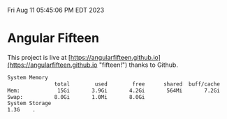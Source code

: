 Fri Aug 11 05:45:06 PM EDT 2023

# Angular Fifteen


This project is live at [https://angularfifteen.github.io](https://angularfifteen.github.io "fifteen!") thanks to Github.

```bash
System Memory
               total        used        free      shared  buff/cache   available
Mem:            15Gi       3.9Gi       4.2Gi       564Mi       7.2Gi        10Gi
Swap:          8.0Gi       1.0Mi       8.0Gi
System Storage
1.3G	.
